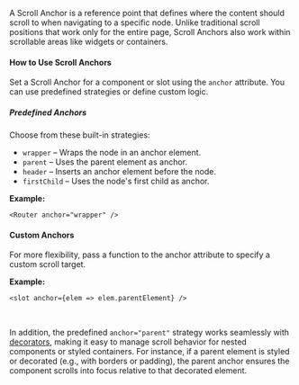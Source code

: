A Scroll Anchor is a reference point that defines where the content should scroll to when navigating to a specific node. Unlike traditional scroll positions that work only for the entire page, Scroll Anchors also work within scrollable areas like widgets or containers.

#### How to Use Scroll Anchors

Set a Scroll Anchor for a component or slot using the `anchor` attribute. You can use predefined strategies or define custom logic.

##### Predefined Anchors
Choose from these built-in strategies:
- `wrapper` – Wraps the node in an anchor element.
- `parent` – Uses the parent element as anchor.
- `header` – Inserts an anchor element before the node.
- `firstChild` – Uses the node's first child as anchor.

**Example:**
```svelte
<Router anchor="wrapper" />
```

#### Custom Anchors
For more flexibility, pass a function to the anchor attribute to specify a custom scroll target.

**Example:**
```svelte
<slot anchor={elem => elem.parentElement} />
```

<br />

In addition, the predefined `anchor="parent"` strategy works seamlessly with [decorators](/docs/guide/advanced/decorators), making it easy to manage scroll behavior for nested components or styled containers. For instance, if a parent element is styled or decorated (e.g., with borders or padding), the parent anchor ensures the component scrolls into focus relative to that decorated element.